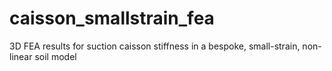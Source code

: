 # caisson_smallstrain_fea
3D FEA results for suction caisson stiffness in a bespoke, small-strain, non-linear soil model
